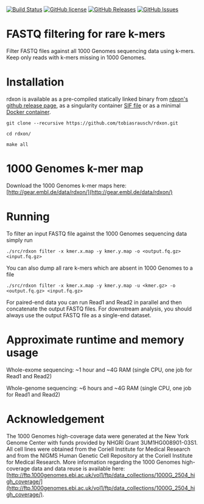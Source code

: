 [![Build Status](https://travis-ci.org/tobiasrausch/rdxon.svg?branch=master)](https://travis-ci.org/tobiasrausch/rdxon/)
[![GitHub license](https://img.shields.io/badge/License-BSD%203--Clause-blue.svg)](https://github.com/tobiasrausch/rdxon/blob/master/LICENSE)
[![GitHub Releases](https://img.shields.io/github/release/tobiasrausch/rdxon.svg)](https://github.com/tobiasrausch/rdxon/releases)
[![GitHub Issues](https://img.shields.io/github/issues/tobiasrausch/rdxon.svg)](https://github.com/tobiasrausch/rdxon/issues)

# FASTQ filtering for rare k-mers

Filter FASTQ files against all 1000 Genomes sequencing data using k-mers. Keep only reads with k-mers missing in 1000 Genomes.

# Installation

rdxon is available as a pre-compiled statically linked binary from [rdxon's github release page](https://github.com/tobiasrausch/rdxon/releases/),
as a singularity container [SIF file](https://github.com/tobiasrausch/rdxon/releases/)
or as a minimal [Docker container](https://hub.docker.com/r/trausch/rdxon/).

`git clone --recursive https://github.com/tobiasrausch/rdxon.git`

`cd rdxon/`

`make all`

# 1000 Genomes k-mer map

Download the 1000 Genomes k-mer maps here: [http://gear.embl.de/data/rdxon/](http://gear.embl.de/data/rdxon/)

# Running

To filter an input FASTQ file against the 1000 Genomes sequencing data simply run

`./src/rdxon filter -x kmer.x.map -y kmer.y.map -o <output.fq.gz> <input.fq.gz>`

You can also dump all rare k-mers which are absent in 1000 Genomes to a file

`./src/rdxon filter -x kmer.x.map -y kmer.y.map -u <kmer.gz> -o <output.fq.gz> <input.fq.gz>`

For paired-end data you can run Read1 and Read2 in parallel and then concatenate the output FASTQ files. For downstream analysis, you should always use the output FASTQ file as a single-end dataset.

# Approximate runtime and memory usage

Whole-exome sequencing: ~1 hour and ~4G RAM (single CPU, one job for Read1 and Read2)

Whole-genome sequencing: ~6 hours and ~4G RAM (single CPU, one job for Read1 and Read2)

# Acknowledgement

The 1000 Genomes high-coverage data were generated at the New York Genome Center with funds provided by NHGRI Grant 3UM1HG008901-03S1. All cell lines were obtained from the Coriell Institute for Medical Research and from the NIGMS Human Genetic Cell Repository at the Coriell Institute for Medical Research. More information regarding the 1000 Genomes high-coverage data and data reuse is available here: [http://ftp.1000genomes.ebi.ac.uk/vol1/ftp/data_collections/1000G_2504_high_coverage/](http://ftp.1000genomes.ebi.ac.uk/vol1/ftp/data_collections/1000G_2504_high_coverage/).
